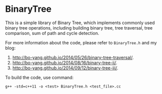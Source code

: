 BinaryTree
==========

This is a simple library of Binary Tree, which implements commonly used binary tree operations, including building binary tree, tree traversal, tree comparison, sum of path and cycle detection.

For more information about the code, please refer to `BinaryTree.h` and my blog: 

1. http://bo-yang.github.io/2014/05/26/binary-tree-traversal/.
2. http://bo-yang.github.io/2014/08/16/binary-tree-ii/.
3. http://bo-yang.github.io/2014/09/12/binary-tree-iii/. 

To build the code, use command:

	g++ -std=c++11 -o <test> BinaryTree.h <test_file>.cc
